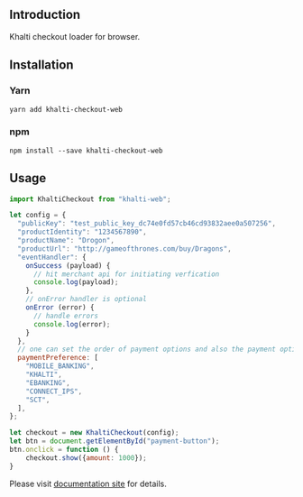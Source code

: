 ## Introduction
Khalti checkout loader for browser.

## Installation
### Yarn
`yarn add khalti-checkout-web`

### npm
`npm install --save khalti-checkout-web`


## Usage
```javascript
import KhaltiCheckout from "khalti-web";

let config = {
  "publicKey": "test_public_key_dc74e0fd57cb46cd93832aee0a507256",
  "productIdentity": "1234567890",
  "productName": "Drogon",
  "productUrl": "http://gameofthrones.com/buy/Dragons",
  "eventHandler": {
    onSuccess (payload) {
      // hit merchant api for initiating verfication
      console.log(payload);
    },
    // onError handler is optional
    onError (error) {
      // handle errors
      console.log(error);
    }
  },
  // one can set the order of payment options and also the payment options based on the order and items in the array
  paymentPreference: [
    "MOBILE_BANKING",
    "KHALTI",
    "EBANKING",
    "CONNECT_IPS",
    "SCT",
  ],
};

let checkout = new KhaltiCheckout(config);
let btn = document.getElementById("payment-button");
btn.onclick = function () {
	checkout.show({amount: 1000});
}
```

Please visit [documentation site](http://docs.khalti.com) for details.
